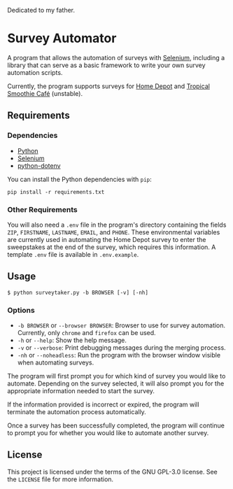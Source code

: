 Dedicated to my father.

# Survey Automator
A program that allows the automation of surveys with [Selenium](https://selenium.dev), including a library that can serve as a basic framework to write your own survey automation scripts.

Currently, the program supports surveys for [Home Depot](https://homedepot.com/survey) and [Tropical Smoothie Café](https://tsclistens.com) (unstable).

## Requirements
### Dependencies
* [Python](https://python.org)
* [Selenium](https://selenium.dev)
* [python-dotenv](https://pypi.org/project/python-dotenv/)

You can install the Python dependencies with `pip`:
```
pip install -r requirements.txt
```

### Other Requirements
You will also need a `.env` file in the program's directory containing the fields `ZIP`, `FIRSTNAME`, `LASTNAME`, `EMAIL`, and `PHONE`. These environmental variables are currently used in automating the Home Depot survey to enter the sweepstakes at the end of the survey, which requires this information. A template `.env` file is available in `.env.example`.

## Usage
```console
$ python surveytaker.py -b BROWSER [-v] [-nh]
```

### Options
* `-b BROWSER` or `--browser BROWSER`: Browser to use for survey automation. Currently, only `chrome` and `firefox` can be used.
* `-h` or `--help`: Show the help message.
* `-v` or `--verbose`: Print debugging messages during the merging process.
* `-nh` or `--noheadless`: Run the program with the browser window visible when automating surveys.

The program will first prompt you for which kind of survey you would like to automate. Depending on the survey selected, it will also prompt you for the appropriate information needed to start the survey.

If the information provided is incorrect or expired, the program will terminate the automation process automatically.

Once a survey has been successfully completed, the program will continue to prompt you for whether you would like to automate another survey.

## License
This project is licensed under the terms of the GNU GPL-3.0 license. See the `LICENSE` file for more information.
